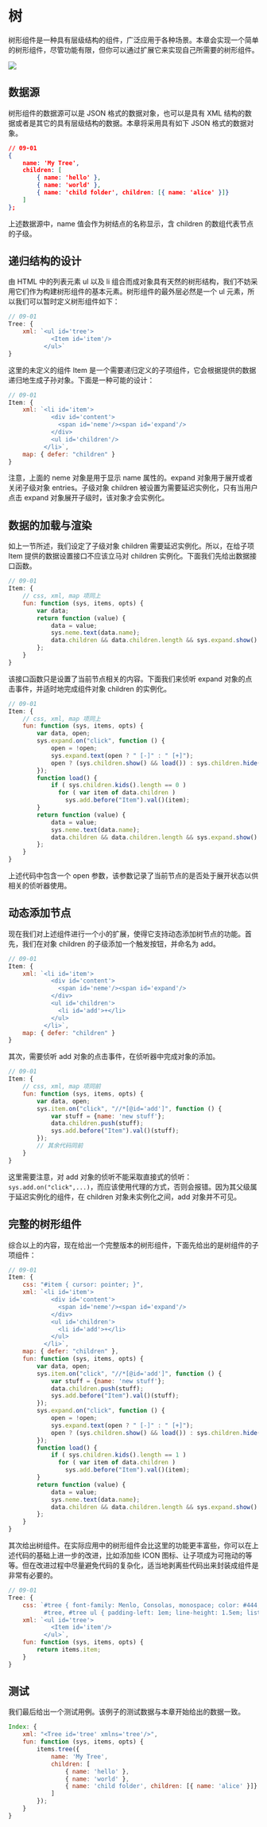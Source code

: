 # 树

树形组件是一种具有层级结构的组件，广泛应用于各种场景。本章会实现一个简单的树形组件，尽管功能有限，但你可以通过扩展它来实现自己所需要的树形组件。

<img src="https://xmlplus.cn/img/components/tree.png" class="img-responsive"/>

## 数据源

树形组件的数据源可以是 JSON 格式的数据对象，也可以是具有 XML 结构的数据或者是其它的具有层级结构的数据。本章将采用具有如下 JSON 格式的数据对象。

```json
// 09-01
{
    name: 'My Tree',
    children: [
        { name: 'hello' },
        { name: 'world' },
        { name: 'child folder', children: [{ name: 'alice' }]}
    ]
};
```

上述数据源中，name 值会作为树结点的名称显示，含 children 的数组代表节点的子级。

## 递归结构的设计

由 HTML 中的列表元素 ul 以及 li 组合而成对象具有天然的树形结构，我们不妨采用它们作为构建树形组件的基本元素。树形组件的最外层必然是一个 ul 元素，所以我们可以暂时定义树形组件如下：

```js
// 09-01
Tree: {
    xml: `<ul id='tree'>
            <Item id='item'/>
          </ul>`
}
```

这里的未定义的组件 Item 是一个需要递归定义的子项组件，它会根据提供的数据递归地生成子孙对象。下面是一种可能的设计：

```js
// 09-01
Item: {
    xml: `<li id='item'>
            <div id='content'>
              <span id='neme'/><span id='expand'/>
            </div>
            <ul id='children'/>
          </li>`,
    map: { defer: "children" }
}
```

注意，上面的 neme 对象是用于显示 name 属性的。expand 对象用于展开或者关闭子级对象 entries。子级对象 children 被设置为需要延迟实例化，只有当用户点击 expand 对象展开子级时，该对象才会实例化。

## 数据的加载与渲染

如上一节所述，我们设定了子级对象 children 需要延迟实例化。所以，在给子项 Item 提供的数据设置接口不应该立马对 children 实例化。下面我们先给出数据接口函数。

```js
// 09-01
Item: {
    // css, xml, map 项同上
    fun: function (sys, items, opts) {
        var data;
        return function (value) {
            data = value;
            sys.neme.text(data.name);
            data.children && data.children.length && sys.expand.show().text(" [+]");
        };
    }
}
```

该接口函数只是设置了当前节点相关的内容。下面我们来侦听 expand 对象的点击事件，并适时地完成组件对象 children 的实例化。

```js
// 09-01
Item: {
    // css, xml, map 项同上
    fun: function (sys, items, opts) {
        var data, open;
        sys.expand.on("click", function () {
            open = !open;
            sys.expand.text(open ? " [-]" : " [+]");
            open ? (sys.children.show() && load()) : sys.children.hide();
        });
        function load() {
            if ( sys.children.kids().length == 0 )
              for ( var item of data.children )
                sys.add.before("Item").val()(item);
        }
        return function (value) {
            data = value;
            sys.neme.text(data.name);
            data.children && data.children.length && sys.expand.show().text(" [+]");
        };
    }
}
```

上述代码中包含一个 open 参数，该参数记录了当前节点的是否处于展开状态以供相关的侦听器使用。

## 动态添加节点

现在我们对上述组件进行一个小的扩展，使得它支持动态添加树节点的功能。首先，我们在对象 children 的子级添加一个触发按钮，并命名为 add。

```js
// 09-01
Item: {
    xml: `<li id='item'>
            <div id='content'>
              <span id='neme'/><span id='expand'/>
            </div>
            <ul id='children'>
              <li id='add'>+</li>
            </ul>
          </li>`,
    map: { defer: "children" }
}
```

其次，需要侦听 add 对象的点击事件，在侦听器中完成对象的添加。

```js
// 09-01
Item: {
    // css, xml, map 项同前
    fun: function (sys, items, opts) {
        var data, open;
        sys.item.on("click", "//*[@id='add']", function () {
            var stuff = {name: 'new stuff'};
            data.children.push(stuff);
            sys.add.before("Item").val()(stuff);
        });
        // 其余代码同前
    }
}
```

这里需要注意，对 add 对象的侦听不能采取直接式的侦听：`sys.add.on("click",...)`，而应该使用代理的方式，否则会报错。因为其父级属于延迟实例化的组件，在 children 对象未实例化之间，add 对象并不可见。

## 完整的树形组件

综合以上的内容，现在给出一个完整版本的树形组件，下面先给出的是树组件的子项组件：

```js
// 09-01
Item: {
    css: "#item { cursor: pointer; }",
    xml: `<li id='item'>
            <div id='content'>
              <span id='neme'/><span id='expand'/>
            </div>
            <ul id='children'>
              <li id='add'>+</li>
            </ul>
          </li>`,
    map: { defer: "children" },
    fun: function (sys, items, opts) {
        var data, open;
        sys.item.on("click", "//*[@id='add']", function () {
            var stuff = {name: 'new stuff'};
            data.children.push(stuff);
            sys.add.before("Item").val()(stuff);
        });
        sys.expand.on("click", function () {
            open = !open;
            sys.expand.text(open ? " [-]" : " [+]");
            open ? (sys.children.show() && load()) : sys.children.hide();
        });
        function load() {
            if ( sys.children.kids().length == 1 )
              for ( var item of data.children )
                sys.add.before("Item").val()(item);
        }
        return function (value) {
            data = value;
            sys.neme.text(data.name);
            data.children && data.children.length && sys.expand.show().text(" [+]");
        };
    }
}
```

其次给出树组件。在实际应用中的树形组件会比这里的功能更丰富些，你可以在上述代码的基础上进一步的改进，比如添加些 ICON 图标、让子项成为可拖动的等等。但在改进过程中尽量避免代码的复杂化，适当地剥离些代码出来封装成组件是非常有必要的。

```js
// 09-01
Tree: {
    css: `#tree { font-family: Menlo, Consolas, monospace; color: #444; }
          #tree, #tree ul { padding-left: 1em; line-height: 1.5em; list-style-type: dot; }`,
    xml: `<ul id='tree'>
            <Item id='item'/>
          </ul>`,
    fun: function (sys, items, opts) {
        return items.item;
    }
}
```

## 测试

我们最后给出一个测试用例。该例子的测试数据与本章开始给出的数据一致。

```js
Index: {
    xml: "<Tree id='tree' xmlns='tree'/>",
    fun: function (sys, items, opts) {
        items.tree({
            name: 'My Tree',
            children: [
                { name: 'hello' },
                { name: 'world' },
                { name: 'child folder', children: [{ name: 'alice' }]}
            ]
        });
    }
}
```